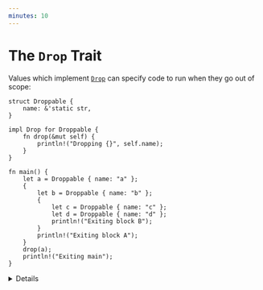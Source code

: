 ```yaml
---
minutes: 10
---
```


# The `Drop` Trait

Values which implement [`Drop`][1] can specify code to run when they go out of scope:

```rust,editable
struct Droppable {
    name: &'static str,
}

impl Drop for Droppable {
    fn drop(&mut self) {
        println!("Dropping {}", self.name);
    }
}

fn main() {
    let a = Droppable { name: "a" };
    {
        let b = Droppable { name: "b" };
        {
            let c = Droppable { name: "c" };
            let d = Droppable { name: "d" };
            println!("Exiting block B");
        }
        println!("Exiting block A");
    }
    drop(a);
    println!("Exiting main");
}
```

<details>

* Note that `std::mem::drop` is not the same as `std::ops::Drop::drop`.
* Values are automatically dropped when they go out of scope.
* When a value is dropped, if it implements `std::ops::Drop` then its `Drop::drop` implementation
  will be called.
* All its fields will then be dropped too, whether or not it implements `Drop`.
* `std::mem::drop` is just an empty function that takes any value. The significance is that it takes
  ownership of the value, so at the end of its scope it gets dropped. This makes it a convenient way
  to explicitly drop values earlier than they would otherwise go out of scope.
    * This can be useful for objects that do some work on `drop`: releasing locks, closing files,
      etc.

Discussion points:

* Why doesn't `Drop::drop` take `self`?
    * Short-answer: If it did, `std::mem::drop` would be called at the end of
        the block, resulting in another call to `Drop::drop`, and a stack
        overflow!
* Try replacing `drop(a)` with `a.drop()`.

</details>

[1]: https://doc.rust-lang.org/std/ops/trait.Drop.html
